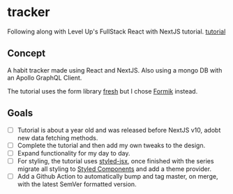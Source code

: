 # tracker
Following along with Level Up's FullStack React with NextJS tutorial.
[tutorial](https://www.leveluptutorials.com/tutorials/fullstack-react-with-nextjs/series-introduction)

## Concept
A habit tracker made using React and NextJS. 
Also using a mongo DB with an Apollo GraphQL Client. 
 
The tutorial uses the form library [fresh](https://github.com/leveluptuts/fresh) but I chose [Formik](https://github.com/formium/formik) instead.
 
## Goals
- [ ] Tutorial is about a year old and was released before NextJS v10, adobt new data fetching methods. 
- [ ] Complete the tutorial and then add my own tweaks to the design. 
- [ ] Expand functionality for my day to day.
- [ ] For styling, the tutorial uses [styled-jsx](https://github.com/vercel/styled-jsx), once finished with the series migrate all styling to [Styled Components](https://github.com/styled-components/styled-components) and add a theme provider.
- [ ] Add a Github Action to automatically bump and tag master, on merge, with the latest SemVer formatted version. 
